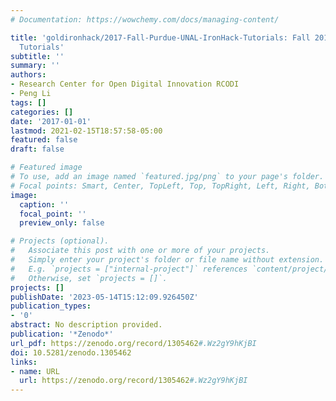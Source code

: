 ```yaml
---
# Documentation: https://wowchemy.com/docs/managing-content/

title: 'goldironhack/2017-Fall-Purdue-UNAL-IronHack-Tutorials: Fall 2017 IronHacks
  Tutorials'
subtitle: ''
summary: ''
authors:
- Research Center for Open Digital Innovation RCODI
- Peng Li
tags: []
categories: []
date: '2017-01-01'
lastmod: 2021-02-15T18:57:58-05:00
featured: false
draft: false

# Featured image
# To use, add an image named `featured.jpg/png` to your page's folder.
# Focal points: Smart, Center, TopLeft, Top, TopRight, Left, Right, BottomLeft, Bottom, BottomRight.
image:
  caption: ''
  focal_point: ''
  preview_only: false

# Projects (optional).
#   Associate this post with one or more of your projects.
#   Simply enter your project's folder or file name without extension.
#   E.g. `projects = ["internal-project"]` references `content/project/deep-learning/index.md`.
#   Otherwise, set `projects = []`.
projects: []
publishDate: '2023-05-14T15:12:09.926450Z'
publication_types:
- '0'
abstract: No description provided.
publication: '*Zenodo*'
url_pdf: https://zenodo.org/record/1305462#.Wz2gY9hKjBI
doi: 10.5281/zenodo.1305462
links:
- name: URL
  url: https://zenodo.org/record/1305462#.Wz2gY9hKjBI
---
```

